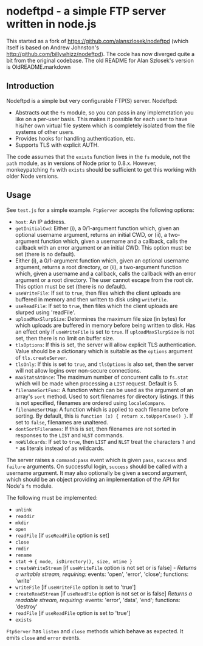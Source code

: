 nodeftpd - a simple FTP server written in node.js
====

This started as a fork of https://github.com/alanszlosek/nodeftpd
(which itself is based on Andrew Johnston's http://github.com/billywhizz/nodeftpd).
The code has now diverged quite a bit from the original codebase.
The old README for Alan Szlosek's version is OldREADME.markdown

Introduction
----

Nodeftpd is a simple but very configurable FTP(S) server. Nodeftpd:

* Abstracts out the `fs` module, so you can pass in any implemetation
  you like on a per-user basis. This makes it possible for each user to have
  his/her own virtual file system which is completely isolated from the file
  systems of other users.
* Provides hooks for handling authentication, etc.
* Supports TLS with explicit AUTH.

The code assumes that the `exists` function lives in the `fs` module, not the
`path` module, as in versions of Node prior to 0.8.x. However, monkeypatching `fs`
with `exists` should be sufficient to get this working with older Node versions.

Usage
----

See `test.js` for a simple example. `FtpServer` accepts the following options:

* `host`: An IP address.
* `getInitialCwd`: Either (i), a 0/1-argument function which, given an optional username argument,
  returns an initial CWD, or (ii), a two-argument function which, given a
  username and a callback, calls the callback with an error argument or an
  initial CWD. This option must be set (there is no default).
* Either (i), a 0/1-argument function which, given an optional username argument,
  returns a root directory, or (ii), a two-argument function which, given a
  username and a callback, calls the callback with an error argument or a root
  directory. The user cannot escape from the root dir. This option must be set
  (there is no default).
 * `useWriteFile`: If set to `true`, then files which the client uploads are
  buffered in memory and then written to disk using `writeFile`.
* `useReadFile`: If set to `true`, then files which the client uploads are
  slurped using 'readFile'.
* `uploadMaxSlurpSize`: Determines the maximum file size (in bytes) for
  which uploads are buffered in memory before being written to disk. Has an effect
  only if `useWriteFile` is set to `true`. If `uploadMaxSlurpSize` is not set,
  then there is no limit on buffer size.
* `tlsOptions`: If this is set, the server will allow explicit TLS authentication.
  Value should be a dictionary which is suitable as the `options` argument of
  `tls.createServer`.
* `tlsOnly`: If this is set to `true`, and `tlsOptions` is also set, then the
  server will not allow logins over non-secure connections.
* `maxStatsAtOnce`: The maximum number of concurrent calls to `fs.stat` which will be
  made when processing a `LIST` request. Default is 5.
* `filenameSortFunc`: A function which can be used as the argument of an array's
  `sort` method. Used to sort filenames for directory listings. If this is not
  specified, filenames are ordered using `localeCompare`.
* `filenameSortMap`: A function which is applied to each filename before sorting.
  By default, this is `function (x) { return x.toUpperCase() }`. If set to `false`,
  filenames are unaltered.
* `dontSortFilenames`: If this is set, then filenames are not sorted in responses
   to the `LIST` and `NLST` commands.
* `noWildcards`: If set to `true`, then `LIST` and `NLST` treat the characters
  `?` and `*` as literals instead of as wildcards.

The server raises a `command:pass` event which is given `pass`, `success` and
`failure` arguments. On successful login, `success` should be called with a
username argument. It may also optionally be given a second argument, which
should be an object providing an implementation of the API for Node's `fs`
module. 

The following must be implemented:

* `unlink`
* `readdir`
* `mkdir`
* `open`
* `readFile` [if `useReadFile` option is set]
* `close`
* `rmdir`
* `rename`
* `stat` → `{ mode, isDirectory(), size, mtime }`
* `createWriteStream` [if `useWriteFile` option is not set or is false] - 
    _Returns a writable stream, requiring:_ 
    events: 'open', 'error', 'close'; functions: 'write'
* `writeFile` [if `useWriteFile` option is set to 'true']
* `createReadStream` [if `useReadFile` option is not set or is false]
    _Returns a readable stream, requiring:_
    events: 'error', 'data', 'end'; functions: 'destroy'
* `readFile` [if `useReadFile` option is set to 'true']
* `exists`

`FtpServer` has `listen` and `close` methods which behave as expected. It
emits `close` and `error` events.